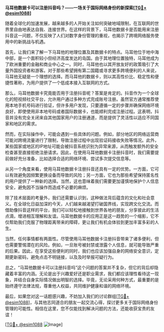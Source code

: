 **马耳他数据卡可以注册抖音吗？——一场关于国际网络身份的新探索[[TG💪+ @esim1088](https://t.me/s/esim1088)]**

随着全球化的加速发展，越来越多的人开始关注如何突破地域限制，在互联网的世界里自由地表达自我、连接世界。在这样的背景下，马耳他数据卡是否能用来注册抖音这一问题，不仅反映了人们对数字身份管理的重视，也揭示了跨境网络服务使用中的新挑战与机遇。

首先，让我们来了解一下马耳他的地理位置及其数据卡的特点。马耳他位于地中海中部，是一个面积较小但经济高度发达的岛国。由于其地理位置独特，马耳他成为了欧洲重要的金融和商业中心之一。同时，马耳他也以其开放友好的政策吸引了大量外国投资者和游客。对于那些希望拥有第二国籍或寻求更多跨境便利的人来说，马耳他无疑是一个理想的选择。而马耳他的数据卡，则以其高性价比、稳定性和便捷性著称，为用户提供了一个低成本接入互联网的方式。

那么，马耳他数据卡究竟能否用于注册抖音呢？答案是肯定的。抖音作为一个全球化的短视频社交平台，允许用户通过多种方式完成账号注册。虽然官方通常推荐使用本地手机号码进行验证，但许多用户发现，只要遵循一定的步骤并确保网络环境良好，即使使用非本地号码或者国际数据卡，也能顺利完成注册过程。这表明，抖音并没有完全关闭来自其他国家用户的注册通道，而是提供了灵活性以适应不同国家和地区的需求。

然而，在实际操作中，可能会遇到一些具体的问题。例如，部分地区的网络运营商可能对跨境流量进行了限制，导致注册过程中出现验证码接收失败等情况。此外，某些国家或地区的IP地址可能会被抖音系统识别为异常来源，从而触发额外的安全检查甚至直接拒绝注册请求。因此，在使用马耳他数据卡注册抖音时，我们需要提前做好充分准备，比如选择合适的网络环境、尝试多次提交信息等。

从另一个角度来看，使用马耳他数据卡注册抖音还具有一定的优势。一方面，它可以有效避免因频繁更换设备而导致的风险；另一方面，它也为那些希望保持匿名性的用户提供了一种新的选择。当然，这也意味着我们需要更加谨慎地保护个人信息安全，避免因不当操作而造成不必要的麻烦。

除了技术层面的考量外，我们还需要认识到，这种做法背后蕴含的文化和社会意义。在全球化日益加深的今天，人们越来越渴望打破国界线，实现跨文化交流。而借助像抖音这样的平台，我们可以轻松地接触到世界各地的朋友，分享彼此的生活点滴，增进相互理解和友谊。马耳他数据卡的应用正是这一趋势的一个缩影，它不仅帮助我们克服了物理距离带来的障碍，更让我们有机会体验到更加丰富多彩的人生。

当然，任何事情都有两面性。尽管使用马耳他数据卡注册抖音带来了诸多便利，但也需要警惕潜在的风险。例如，一旦账号被封禁或泄露个人信息，就可能导致严重的后果。因此，在享受这些便利的同时，我们也应该加强自身的网络安全意识，定期更新密码，避免点击不明链接，以及及时举报可疑行为。

总之，“马耳他数据卡可以注册抖音吗”这个问题的答案并不复杂，但它的背后却隐藏着丰富的内涵。无论是出于兴趣爱好还是职业需求，我们都应该理性看待这一现象，并结合自身实际情况做出明智的选择。毕竟，无论采用何种方式，最重要的是始终遵守法律法规，尊重他人权益，共同维护健康和谐的网络环境。

最后，如果您对这一话题感兴趣，不妨加入我们的讨论群组[[TG💪+ @esim1088](https://t.me/s/esim1088)]，与其他志同道合的朋友一起交流心得，探讨更多关于国际网络身份管理的可能性。相信在这里，您不仅能找到解决问题的方法，还能收获宝贵的友谊！

[[TG💪+ @esim1088](https://t.me/s/esim1088) ![Image](https://i.postimg.cc/4NQfJmqS/Snipaste-2025-05-13-00-14-12.png)]